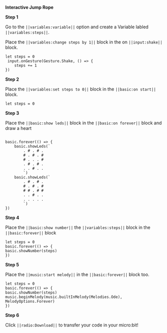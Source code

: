 **Interactive Jump Rope**


**Step 1**


Go to the ``||variables:variable||`` option and create a Variable labled ``||variables:steps||``. 

Place the ``||variables:change steps by 1||`` block in the on ``||input:shake||`` block.

```blocks
let steps = 0
 input.onGesture(Gesture.Shake, () => {
    steps += 1
})

```

**Step 2**

Place the ``||variables:set steps to 0||`` block in the ``||basic:on start||`` block.

```blocks
let steps = 0

```

**Step 3**

Place the ``||basic:show leds||`` block in the ``||basic:on forever||`` block and draw a heart

```blocks

basic.forever(() => {
    basic.showLeds(`
        . # . # .
        # . # . #
        # . . . #
        . # . # .
        . . # . .
        `)
    basic.showLeds(`
        . # . # .
        # . # . #
        # # . # #
        . . # . .
        . . . . .
        `)
})
```

**Step 4**

Place the ``||basic:show number||`` the ``||variables:steps||`` block in the ``||basic:forever||`` block 

```blocks
let steps = 0
basic.forever(() => {
basic.showNumber(steps)
})
```

**Step 5**

Place the ``||music:start melody||`` in the ``||basic:forever||`` block too.

```blocks
let steps = 0
basic.forever(() => {
basic.showNumber(steps)
music.beginMelody(music.builtInMelody(Melodies.Ode), MelodyOptions.Forever)
})
```

**Step 6**

Click ``||radio:Download||`` to transfer your code in your micro:bit!


